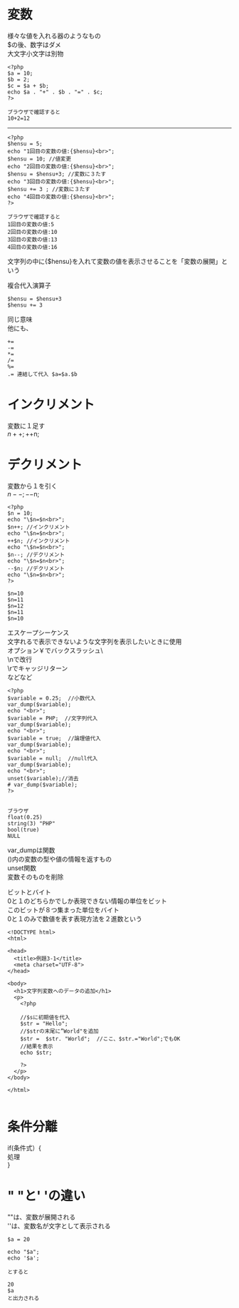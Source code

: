 # 変数 
様々な値を入れる器のようなもの  
$の後、数字はダメ  
大文字小文字は別物  

```
<?php
$a = 10;
$b = 2;
$c = $a + $b;
echo $a . "+" . $b . "=" . $c;
?>

ブラウザで確認すると
10+2=12
```
***
```
<?php
$hensu = 5;
echo "1回目の変数の値:{$hensu}<br>";
$hensu = 10; //値変更
echo "2回目の変数の値:{$hensu}<br>";
$hensu = $hensu+3; //変数に３たす
echo "3回目の変数の値:{$hensu}<br>";
$hensu += 3 ; //変数に３たす
echo "4回目の変数の値:{$hensu}<br>";
?>

ブラウザで確認すると
1回目の変数の値:5
2回目の変数の値:10
3回目の変数の値:13
4回目の変数の値:16
```
文字列の中に{$hensu}を入れて変数の値を表示させることを「変数の展開」という  

複合代入演算子  
```
$hensu = $hensu+3  
$hensu += 3
```
同じ意味  
他にも、
```
+=
-=
*=
/=
%=
.= 連結して代入 $a=$a.$b
```

# インクリメント   
変数に１足す  
$n++; ++$n;  

# デクリメント   
変数から１を引く  
$n--; --$n;  

```
<?php
$n = 10;
echo "\$n=$n<br>";
$n++; //インクリメント 
echo "\$n=$n<br>";
++$n; //インクリメント 
echo "\$n=$n<br>";
$n--; //デクリメント 
echo "\$n=$n<br>";
--$n; //デクリメント 
echo "\$n=$n<br>";
?>

$n=10
$n=11
$n=12
$n=11
$n=10
```
エスケープシーケンス  
文字れるで表示できないような文字列を表示したいときに使用  
オプション￥でバックスラッシュ\  
\nで改行  
\rでキャッジリターン  
などなど  

```
<?php
$variable = 0.25;  //小数代入
var_dump($variable);
echo "<br>";
$variable = PHP;  //文字列代入
var_dump($variable);
echo "<br>";
$variable = true;  //論理値代入
var_dump($variable);
echo "<br>";
$variable = null;  //null代入
var_dump($variable);
echo "<br>";
unset($variable);//消去
# var_dump($variable);
?>


ブラウザ
float(0.25)
string(3) "PHP"
bool(true)
NULL
```
var_dumpは関数   
()内の変数の型や値の情報を返すもの    
unset関数  
変数そのものを削除  


ビットとバイト  
0と１のどちらかでしか表現できない情報の単位をビット  
このビットが８つ集まった単位をバイト  
0と１のみで数値を表す表現方法を２進数という  
```
<!DOCTYPE html>
<html>

<head>
  <title>例題3-1</title>
  <meta charset="UTF-8">
</head>

<body>
  <h1>文字列変数へのデータの追加</h1>
  <p>
    <?php

    //$sに初期値を代入
    $str = "Hello";
    //$strの末尾に”World"を追加
    $str =  $str. "World";  //ここ、$str.="World";でもOK 
    //結果を表示
    echo $str;

    ?>
  </p>
</body>

</html>
 
```
# 条件分離  
if(条件式）{  
処理  
}  
# " "と' 'の違い  
""は、変数が展開される  
''は、変数名が文字として表示される  
```
$a = 20

echo "$a";
echo '$a';

とすると

20
$a
と出力される
```
